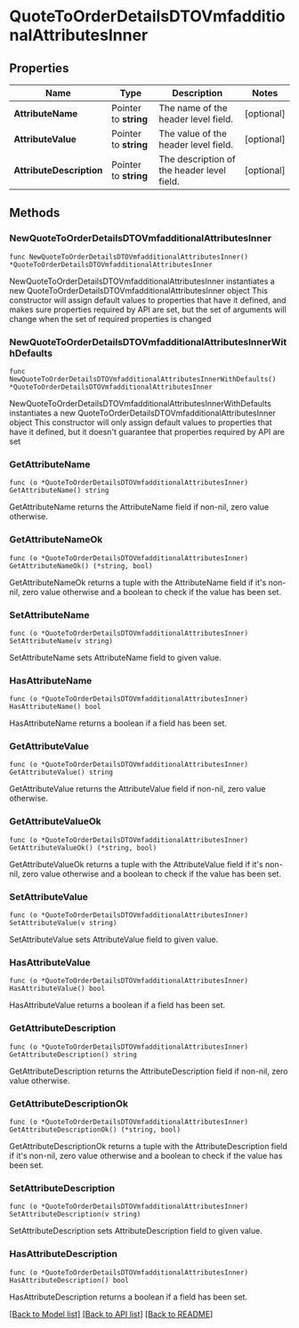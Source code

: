 # QuoteToOrderDetailsDTOVmfadditionalAttributesInner

## Properties

Name | Type | Description | Notes
------------ | ------------- | ------------- | -------------
**AttributeName** | Pointer to **string** | The name of the header level field. | [optional] 
**AttributeValue** | Pointer to **string** | The value of the header level field. | [optional] 
**AttributeDescription** | Pointer to **string** | The description of the header level field. | [optional] 

## Methods

### NewQuoteToOrderDetailsDTOVmfadditionalAttributesInner

`func NewQuoteToOrderDetailsDTOVmfadditionalAttributesInner() *QuoteToOrderDetailsDTOVmfadditionalAttributesInner`

NewQuoteToOrderDetailsDTOVmfadditionalAttributesInner instantiates a new QuoteToOrderDetailsDTOVmfadditionalAttributesInner object
This constructor will assign default values to properties that have it defined,
and makes sure properties required by API are set, but the set of arguments
will change when the set of required properties is changed

### NewQuoteToOrderDetailsDTOVmfadditionalAttributesInnerWithDefaults

`func NewQuoteToOrderDetailsDTOVmfadditionalAttributesInnerWithDefaults() *QuoteToOrderDetailsDTOVmfadditionalAttributesInner`

NewQuoteToOrderDetailsDTOVmfadditionalAttributesInnerWithDefaults instantiates a new QuoteToOrderDetailsDTOVmfadditionalAttributesInner object
This constructor will only assign default values to properties that have it defined,
but it doesn't guarantee that properties required by API are set

### GetAttributeName

`func (o *QuoteToOrderDetailsDTOVmfadditionalAttributesInner) GetAttributeName() string`

GetAttributeName returns the AttributeName field if non-nil, zero value otherwise.

### GetAttributeNameOk

`func (o *QuoteToOrderDetailsDTOVmfadditionalAttributesInner) GetAttributeNameOk() (*string, bool)`

GetAttributeNameOk returns a tuple with the AttributeName field if it's non-nil, zero value otherwise
and a boolean to check if the value has been set.

### SetAttributeName

`func (o *QuoteToOrderDetailsDTOVmfadditionalAttributesInner) SetAttributeName(v string)`

SetAttributeName sets AttributeName field to given value.

### HasAttributeName

`func (o *QuoteToOrderDetailsDTOVmfadditionalAttributesInner) HasAttributeName() bool`

HasAttributeName returns a boolean if a field has been set.

### GetAttributeValue

`func (o *QuoteToOrderDetailsDTOVmfadditionalAttributesInner) GetAttributeValue() string`

GetAttributeValue returns the AttributeValue field if non-nil, zero value otherwise.

### GetAttributeValueOk

`func (o *QuoteToOrderDetailsDTOVmfadditionalAttributesInner) GetAttributeValueOk() (*string, bool)`

GetAttributeValueOk returns a tuple with the AttributeValue field if it's non-nil, zero value otherwise
and a boolean to check if the value has been set.

### SetAttributeValue

`func (o *QuoteToOrderDetailsDTOVmfadditionalAttributesInner) SetAttributeValue(v string)`

SetAttributeValue sets AttributeValue field to given value.

### HasAttributeValue

`func (o *QuoteToOrderDetailsDTOVmfadditionalAttributesInner) HasAttributeValue() bool`

HasAttributeValue returns a boolean if a field has been set.

### GetAttributeDescription

`func (o *QuoteToOrderDetailsDTOVmfadditionalAttributesInner) GetAttributeDescription() string`

GetAttributeDescription returns the AttributeDescription field if non-nil, zero value otherwise.

### GetAttributeDescriptionOk

`func (o *QuoteToOrderDetailsDTOVmfadditionalAttributesInner) GetAttributeDescriptionOk() (*string, bool)`

GetAttributeDescriptionOk returns a tuple with the AttributeDescription field if it's non-nil, zero value otherwise
and a boolean to check if the value has been set.

### SetAttributeDescription

`func (o *QuoteToOrderDetailsDTOVmfadditionalAttributesInner) SetAttributeDescription(v string)`

SetAttributeDescription sets AttributeDescription field to given value.

### HasAttributeDescription

`func (o *QuoteToOrderDetailsDTOVmfadditionalAttributesInner) HasAttributeDescription() bool`

HasAttributeDescription returns a boolean if a field has been set.


[[Back to Model list]](../README.md#documentation-for-models) [[Back to API list]](../README.md#documentation-for-api-endpoints) [[Back to README]](../README.md)


